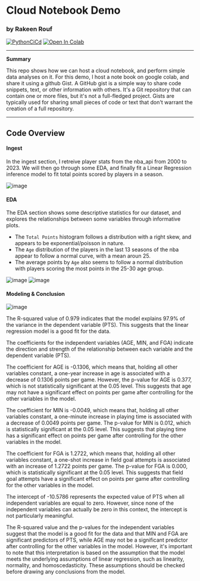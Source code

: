 # Cloud Notebook Demo
### by Rakeen Rouf

[![PythonCiCd](https://github.com/nogibjj/rmr62_cloud_hosted_notebook/actions/workflows/python_ci_cd.yml/badge.svg)](https://github.com/nogibjj/rmr62_cloud_hosted_notebook/actions/workflows/python_ci_cd.yml)
[![Open In Colab](https://colab.research.google.com/assets/colab-badge.svg)](https://colab.research.google.com/gist/rmr327/99704d2d80c3a4718e7bd31cf9f4acd9/cloudnotebookdemo.ipynb)


---

**Summary**

This repo shows how we can host a cloud notebook, and perform simple data analyses on it. For this demo, I host a note book on google colab, and share it using a github Gist. A GitHub gist is a simple way to share code snippets, text, or other information with others. It's a Git repository that can contain one or more files, but it's not a full-fledged project. Gists are typically used for sharing small pieces of code or text that don't warrant the creation of a full repository.

---
## **Code Overview**

#### Ingest

In the ingest section, I retreive player stats from the nba_api from 2000 to 2023. We will then go through some EDA, and finally fit a Linear Regression inference model to fit total points scored by players in a season.

![image](https://github.com/nogibjj/rmr62_cloud_hosted_notebook/assets/36940292/6386ff87-0a79-4fcf-a77c-5f8a23b3250d)

#### EDA
The EDA section shows some descriptive statistics for our dataset, and explores the relationships between some variables through informative plots.

- The `Total Points` histogram follows a distribution with a right skew, and appears to be exponential/poisson in nature.
- The `Age` distribution of the players in the last 13 seasons of the nba appear to follow a normal curve, with a mean aroun 25.
- The average points by `Age` also seems to follow a normal distribution with players scoring the most points in the 25-30 age group.

![image](https://github.com/nogibjj/rmr62_cloud_hosted_notebook/assets/36940292/dec2f36c-b6cf-4284-9f47-6dafd9d30576)
![image](https://github.com/nogibjj/rmr62_cloud_hosted_notebook/assets/36940292/9b91e40a-fdde-428c-83f7-259d22d389a2)

#### Modeling & Conclusion
![image](https://github.com/nogibjj/rmr62_cloud_hosted_notebook/assets/36940292/787af7e6-3c3b-4e0d-8ebf-7682c1b5250a)

The R-squared value of 0.979 indicates that the model explains 97.9% of the variance in the dependent variable (PTS). This suggests that the linear regression model is a good fit for the data.

The coefficients for the independent variables (AGE, MIN, and FGA) indicate the direction and strength of the relationship between each variable and the dependent variable (PTS).

The coefficient for AGE is -0.1306, which means that, holding all other variables constant, a one-year increase in age is associated with a decrease of 0.1306 points per game. However, the p-value for AGE is 0.377, which is not statistically significant at the 0.05 level. This suggests that age may not have a significant effect on points per game after controlling for the other variables in the model.

The coefficient for MIN is -0.0049, which means that, holding all other variables constant, a one-minute increase in playing time is associated with a decrease of 0.0049 points per game. The p-value for MIN is 0.012, which is statistically significant at the 0.05 level. This suggests that playing time has a significant effect on points per game after controlling for the other variables in the model.

The coefficient for FGA is 1.2722, which means that, holding all other variables constant, a one-shot increase in field goal attempts is associated with an increase of 1.2722 points per game. The p-value for FGA is 0.000, which is statistically significant at the 0.05 level. This suggests that field goal attempts have a significant effect on points per game after controlling for the other variables in the model.

The intercept of -10.5786 represents the expected value of PTS when all independent variables are equal to zero. However, since none of the independent variables can actually be zero in this context, the intercept is not particularly meaningful.

The R-squared value and the p-values for the independent variables suggest that the model is a good fit for the data and that MIN and FGA are significant predictors of PTS, while AGE may not be a significant predictor after controlling for the other variables in the model. However, it's important to note that this interpretation is based on the assumption that the model meets the underlying assumptions of linear regression, such as linearity, normality, and homoscedasticity. These assumptions should be checked before drawing any conclusions from the model.
